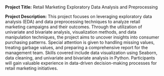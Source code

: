 **Project Title:** Retail Marketing Exploratory Data Analysis and Preprocessing

**Project Description:** 
This project focuses on leveraging exploratory data analysis (EDA) and data preprocessing techniques to analyze retail marketing campaigns and their outcomes. Through the utilization of univariate and bivariate analysis, visualization methods, and data manipulation techniques, the project aims to uncover insights into consumer purchasing patterns. Special attention is given to handling missing values, treating garbage values, and preparing a comprehensive report for the management team. Skills covered include data visualization using Seaborn, data cleaning, and univariate and bivariate analysis in Python. Participants will gain valuable experience in data-driven decision-making processes for retail marketing initiatives.
